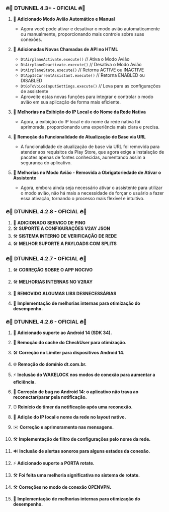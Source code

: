 ### 🔥🚀 **DTUNNEL 4.3+ - OFICIAL** 🔥🚀

1. 🚀 **Adicionado Modo Avião Automático e Manual**
   - Agora você pode ativar e desativar o modo avião automaticamente ou manualmente, proporcionando mais controle sobre suas conexões.

2. 🚀 **Adicionadas Novas Chamadas de API no HTML**
   - `DtAirplaneActivate.execute()` // Ativa o Modo Avião
   - `DtAirplaneDeactivate.execute()` // Desativa o Modo Avião
   - `DtAirplaneState.execute()` // Retorna ACTIVE ou INACTIVE
   - `DtAppIsCurrentAssistant.execute()` // Retorna ENABLED ou DISABLED
   - `DtGoToVoiceInputSettings.execute()` // Leva para as configurações de assistente
   - Aproveite estas novas funções para integrar e controlar o modo avião em sua aplicação de forma mais eficiente.

3. 🚀 **Melhorias na Exibição do IP Local e do Nome da Rede Nativa**
   - Agora, a exibição do IP local e do nome da rede nativa foi aprimorada, proporcionando uma experiência mais clara e precisa.

4. 🚀 **Remoção da Funcionalidade de Atualização de Base via URL**
   - A funcionalidade de atualização de base via URL foi removida para atender aos requisitos da Play Store, que agora exige a instalação de pacotes apenas de fontes conhecidas, aumentando assim a segurança do aplicativo.

5. 🚀 **Melhorias no Modo Avião - Removida a Obrigatoriedade de Ativar o Assistente**
   - Agora, embora ainda seja necessário ativar o assistente para utilizar o modo avião, não há mais a necessidade de forçar o usuário a fazer essa ativação, tornando o processo mais flexível e intuitivo.


### 🔥🚀 **DTUNNEL 4.2.8 - OFICIAL** 🔥🚀
1. 🔄 **ADICIONADO SERVICO DE PING**
2. 🛠 **SUPORTE A CONFIGURAÇÕES V2AY JSON**
3. 🛠 **SISTEMA INTERNO DE VERIFICAÇÃO DE REDE**
4. 🛠 **MELHOR SUPORTE A PAYLOADS COM SPLITS**

### 🔥🚀 **DTUNNEL 4.2.7 - OFICIAL** 🔥🚀

1. 🛠 **CORREÇÃO SOBRE O APP NOCIVO**

2. 🛠 **MELHORIAS INTERNAS NO V2RAY**

3. 🧹 **REMOVIDO ALGUMAS LIBS DESNECESSÁRIAS**

4. 🔄 **Implementação de melhorias internas para otimização do desempenho.**

### 🔥🚀 **DTUNNEL 4.2.6 - OFICIAL** 🔥🚀

1. 📱 **Adicionado suporte ao Android 14 (SDK 34).**

2. 🧹 **Remoção do cache do CheckUser para otimização.**

3. 🛠 **Correção no Limiter para dispositivos Android 14.**

4. 🌐 **Remoção do domínio dt.com.br.**

5. ⚡️ **Inclusão do WAKELOCK nos modos de conexão para aumentar a eficiência.**

6. 🐞 **Correção de bug no Android 14: o aplicativo não trava ao reconectar/parar pela notificação.**

7. ⏰ **Reinício do timer da notificação após uma reconexão.**

8. 📶 **Adição do IP local e nome da rede no layout nativo.**

9. ✉️ **Correção e aprimoramento nas mensagens.**

10. 🛠 **Implementação de filtro de configurações pelo nome da rede.**

11. 🔊 **Inclusão de alertas sonoros para alguns estados da conexão.**

12. ⚡️ **Adicionado suporte a PORTA rotate.**

13. 🛠 **Foi feita uma melhoria significativa no sistema de rotate.**

14. 🛠 **Correções no modo de conexão OPENVPN.**

15. 🔄 **Implementação de melhorias internas para otimização do desempenho.**
